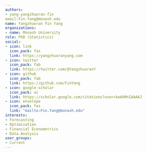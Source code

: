 ```yaml
---
authors:
- yang-yangzhuoran-fin
email:Fin.Yang@monash.edu
name: Yangzhuoran Fin Yang
organizations:
- name: Monash University
role: PhD (Statistics)
social:
- icon: link
  icon_pack: fas
  link: https://yangzhuoranyang.com
- icon: twitter
  icon_pack: fab
  link: https://twitter.com/@YangzhuoranY
- icon: github
  icon_pack: fab
  link: https://github.com/FinYang
- icon: google-scholar
  icon_pack: ai
  link: https://scholar.google.com/citations?user=keAhMnIAAAAJ  
- icon: envelope
  icon_pack: fas
  link: "mailto:Fin.Yang@monash.edu"
interests:
- Forecasting
- Optimisation
- Financial Econometrics
- Data Analysis
user_groups:
- Current
---
```

